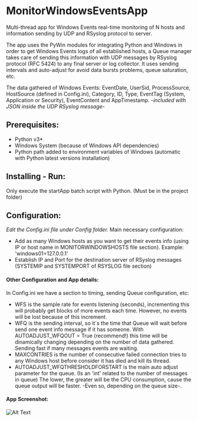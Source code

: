 # MonitorWindowsEventsApp
Multi-thread app for Windows Events real-time monitoring of N hosts and information sending by UDP and RSyslog protocol to server.

The app uses the PyWin modules for integrating Python and Windows in order to get Windows Events logs of all established hosts, 
a Queue manager takes care of sending this information with UDP messages by RSyslog protocol (RFC 5424) to any final server or log collector. It uses sending intervals and auto-adjust for avoid data bursts problems, queue saturation, etc.

The data gathered of Windows Events: EventDate, UserSid, ProcessSource, HostSource (defined in Config.ini), Category, ID, Type, EventTag (System, Application or Security), EventContent and AppTimestamp. -*included with JSON inside the UDP RSyslog message*-

## Prerequisites:
- Python v3*
- Windows System (because of Windows API dependencies)
- Python path added to environment variables of Windows (automatic with Python latest versions installation) 

## Installing - Run:
Only execute the startApp batch script with Python. (Must be in the project folder)

## Configuration:
*Edit the Config.ini file under Config folder.*
Main necessary configuration:
- Add as many Windows hosts as you want to get their events info (using IP or host name in MONITORWINDOWSHOSTS file section). Example: 'windows01=127.0.0.1'
- Establish IP and Port for the destination server of RSyslog messages (SYSTEMIP and SYSTEMPORT of RSYSLOG file section)

#### Other Configuration and App details:
In Config.ini we have a section to timing, sending Queue configuration, etc:
- WFS is the sample rate for events listening (seconds), incrementing this will probably get blocks of more events each time. However, no events will be lost because of this increment.
- WFQ is the sending interval, so it´s the time that Queue will wait before send one event info message if it has someone.
With AUTOADJUST_WFQOUT = True (recommend!) this time will be dinamically changing depending on the number of data gathered. Sending fast if many messages events are waiting.
- MAXCONTRIES is the number of consecutive failed connection tries to any Windows host before consider it has died and kill its thread.
- AUTOADJUST_WFQTHRESHOLDFORSTART is the main auto adjust parameter for the queue. (Is an 'int' related to the number of messages in queue) The lower, the greater will be the CPU consumption, cause the queue output will be faster. -Even so, depending on the queue size-.

#### App Screenshot:

![Alt Text](https://i.imgur.com/JhWwLZ2.png)
